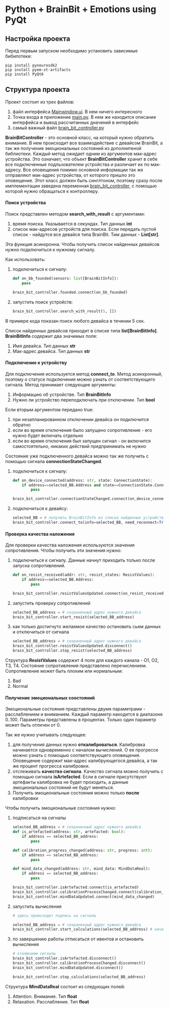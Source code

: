 # Python + BrainBit + Emotions using PyQt

## Настройка проекта

Перед первым запуском необходимо установить зависимые бибилотеки:

```
pip install pyneurosdk2
pip install pyem-st-artifacts
pip install PyQt6
```

## Структура проекта

Проект состоит из трех файлов:
1. файл интерфейса [Mainwindow.ui](https://gitlab.com/neurosdk2/cybergarden2024/-/blob/main/students/PythonDemo%20(PyQt)/ui/MainWindow.ui?ref_type=heads). В нем ничего интересного
2. Точка входа в приложение [main.py](https://gitlab.com/neurosdk2/cybergarden2024/-/blob/main/students/PythonDemo%20(PyQt)/main.py?ref_type=heads). В нем же находится описание интерфейса и вывод рассчитанных дначений в интерфейс
3. самый важный файл [brain_bit_controller.py](https://gitlab.com/neurosdk2/cybergarden2024/-/blob/main/students/PythonDemo%20(PyQt)/brain_bit_controller.py?ref_type=heads)

**BrainBitController** - это основной класс, на который нужно обратить внимание. В нем происходит все взаимодействие с девайсом BrainBit, а так же получение эмоциональных состояний из дополнитеной библиотеки. Каждый метод ожидает одним из аргументов мак-адрес устройства. Это означает, что объект **BrainBitController** хранит в себе все подключенные подльзователем устройства и различает их по мак-адресу. Все оповещения помимо основной информации так же отправляют мак-адрес устройства, от которого пришло это оповещение. Этот класс должен быть синглтоном, поэтому сразу после имплементации заведена переменная [brain_bit_controller](https://gitlab.com/neurosdk2/cybergarden2024/-/blob/main/students/PythonDemo%20(PyQt)/brain_bit_controller.py?ref_type=heads#L283), с помощью которой нужно обращаться к контроллеру.

#### Поиск устройства

Поиск представлен методом **search_with_result** с аргументами:

1. время поиска. Указывается в секундах. Тип данных **int**
2. список мак-адресов устройств для поиска. Если передать пустой список - найдутся все девайся типа BrainBit. Тим данных - **List[str]**.

Эта функция асинхронна. Чтобы получить список найденных девайсов нужно подключиться к нужному сигналу.

Как использовать:

1. подключиться к сигналу:
    ```python
    def on_bb_founded(sensors: list[BrainBitInfo]):
        pass

    brain_bit_controller.founded.connect(on_bb_founded)
    ``` 

2. запустить поиск устройств:
    ```python
    brain_bit_controller.search_with_result(5, [])
    ``` 

В примере кода показан поиск любого девайса в течении 5 сек.

Список найденных девайсов приходит в списке типа **list[BrainBitInfo]**. **BrainBitInfo** содержит два значимых поля:
 1. Имя девайса. Тип данных **str**
 2. Мак-адрес девайса. Тип данных **str**


#### Подключение к устройству

Для подключения используется метод **connect_to**. Метод асинхронный, поэтому о статусе подключения можно узнать от соответствующего сигнала. Метод принимает следующие аргументы:

 1. Информацию об устройстве. Тип **BrainBitInfo**
 2. Нужно ли устройство переподключать при отключении. Тип **bool**

Если вторым аргументом передано true:
 1. при незапланированном отключении девайса он подключится обратно
 2. если во время отключения было запущено сопротивление - его нужно будет включать отдельно
 3. если во время отключения был запущен сигнал - он включится самостоятельно, никаких действий предпринимать не нужно

Состояние уже подключенного девайса можно так же получить с помощью сигнала **connectionStateChanged**.

1. подключиться к сигналу:
    ```python
    def on_device_connected(address: str, state: ConnectionState):
        if address==selected_BB.Address and state==ConnectionState.Connected:
            pass

    brain_bit_controller.connectionStateChanged.connect(on_device_connected)
    ``` 

2. подключиться к девайсу:

    ```python
    selected_BB = # получить BrainBitInfo из списка найденных устройств как показано выше
    brain_bit_controller.connect_to(info=selected_BB, need_reconnect=True)
    ```

#### Проверка качества наложения

Для проверки качества наложения используются значения сопротивления. Чтобы получить эти значения нужно:
 1. подключиться к сигналу. Данные начнут приходить только после запуска сопротивлений.

    ```python
    def on_resist_received(addr: str, resist_states: ResistValues):
        if address==selected_BB.Address:
            pass

    brain_bit_controller.resistValuesUpdated.connect(on_resist_received)
    ```

 2. запустить проверку сопротивлений

    ```python
    selected_BB_address = # сохраненный адрес нужного девайса
    brain_bit_controller.start_resist(selected_BB_address)
    ```

 3. как только достигнуто желаемое качество остановить сьем данных и отключиться от сигнала

    ```python
    selected_BB_address = # сохраненный адрес нужного девайса
    brain_bit_controller.resistValuesUpdated.disconnect()
    brain_bit_controller.stop_resist(selected_BB_address)
    ```

Структура **ResistValues** содержит 4 поля для каждого канала - O1, O2, T3, T4. Состояние сопротивления представлено перечислением. Сопротивление может быть плохим или нормальным:
 
 1. Bad
 2. Normal

#### Получение эмоциональных соостояний

Эмоциональные состояния представлены двумя параметрами - расслаблением и вниманием. Каждый параметр находится в диапазоне 0..100. Параметры представлены в процентах. Только один параметр может быть отличен от 0.

Так же нужно учитывать следующее:
1. для получения данных нужно **откалиброваться**. Калибровка начинается одновременно с началом вычислений. О ее прогрессе можно узнать с помощью соответствующего оповещения. Оповещение содержит мак-адрес калибрующегося девайса, а так же процент прогресса калибровки.
2. отслеживать **качество сигнала**. Качество сигнала можно получить с помощью сигнала **isArtefacted**. Если в сигнале присутствуют артефакты калибровка не будет проходить, а данные эмоциональных состояний не будут меняться.
3. Получить эмоциональные состояния можно только **после** калибровки

Чтобы получить эмоциональные состояния нужно:

1. подписаться на сигналы

    ```python
    selected_BB_address = # сохраненный адрес нужного девайса
    def is_artefacted(address: str, artefacted: bool):
        if address == selected_BB_address:
            pass

    def calibration_progress_changed(address: str, progress: int):
        if address == selected_BB_address:
            pass

    def mind_data_changed(address: str, mind_data: MindDataReal):
        if address == selected_BB_address:
            pass

    brain_bit_controller.isArtefacted.connect(is_artefacted)
    brain_bit_controller.calibrationProcessChanged.connect(calibration_progress_changed)
    brain_bit_controller.mindDataUpdated.connect(mind_data_changed)
    ```

2. запустить вычисления

    ```python
    # здесь происходит подпись на сигналы

    selected_BB_address = # сохраненный адрес нужного девайса
    brain_bit_controller.start_calculations(selected_BB_address) # начало вычислений
    ```
3. по завершению работы отписаться от ивентов и остановить вычисления

    ```python
    # отключаем сигналы
    brain_bit_controller.isArtefacted.disconnect()
    brain_bit_controller.calibrationProcessChanged.disconnect()
    brain_bit_controller.mindDataUpdated.disconnect()

    brain_bit_controller.stop_calculations(selected_BB_address)
    ```

Структура **MindDataReal** состоит из следующих полей:
 1. Attention. Внимание. Тип **float**
 2. Relaxation. Расслабление. Тип **float**


